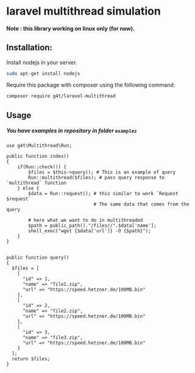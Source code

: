 # laravel multithread simulation
#### Note : this library working on linux only (for now).

## Installation:
Install nodejs in your server.
```sh
sudo apt-get install nodejs
```

Require this package with composer using the following command:
```sh
composer require g4t/laravel-multithread
```

## Usage
##### You have examples in repository in folder `examples`

```shell
use g4t\Multithread\Run;

public function index()
{
    if(Run::check()) {
        $files = $this->query(); # This is an example of query
        Run::multithread($files); # pass query response to `multithread` function
    } else {
        $data = Run::request(); # this similar to work `Request $request`
                                # The same data that comes from the query

        # here what we want to do in multithreaded
        $path = public_path()."/files//".$data['name'];
        shell_exec("wget {$data['url']} -O {$path}");
    }
}


public function query()
{
  $files = [
    [
      "id" => 1,
      "name" => "file1.zip",
      "url" => "https://speed.hetzner.de/100MB.bin"
    ],
    [
      "id" => 2,
      "name" => "file2.zip",
      "url" => "https://speed.hetzner.de/100MB.bin"
    ],
    [
      "id" => 3,
      "name" => "file3.zip",
      "url" => "https://speed.hetzner.de/100MB.bin"
    ]
  ];
  return $files;
}
```
